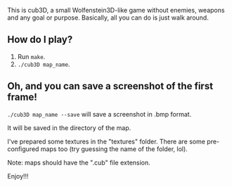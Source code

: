 This is cub3D, a small Wolfenstein3D-like game without enemies, weapons and any goal or purpose.
Basically, all you can do is just walk around.

## How do I play?

1. Run `make`.
2. `./cub3D map_name`.

## Oh, and you can save a screenshot of the first frame!
`./cub3D map_name --save`
will save a screenshot in .bmp format.

It will be saved in the directory of the map.


I've prepared some textures in the "textures" folder.
There are some pre-configured maps too
(try guessing the name of the folder, lol).

Note: maps should have the ".cub" file extension.

Enjoy!!!
